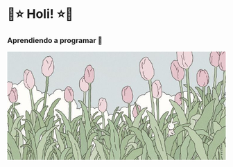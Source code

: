 # 🩷⭐ Holi! ⭐🩷

### Aprendiendo a programar 🐌
<div align="center">
  <img src="header-flores.jpg" height="250px">
</div>

